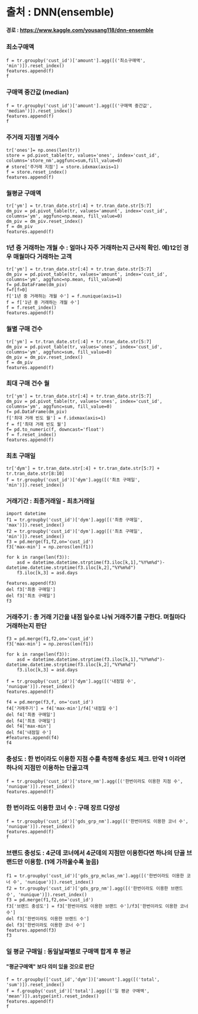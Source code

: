 # 출처 : DNN(ensemble)
#### 경로 : https://www.kaggle.com/yousang118/dnn-ensemble


### 최소구매액
```
f = tr.groupby('cust_id')['amount'].agg([('최소구매액', 'min')]).reset_index()
features.append(f)
f
```

### 구매액 중간값 (median)
```
f = tr.groupby('cust_id')['amount'].agg([('구매액 중간값', 'median')]).reset_index()
features.append(f)
f
```

### 주거래 지점별 거래수
```
tr['ones']= np.ones(len(tr))
store = pd.pivot_table(tr, values='ones', index='cust_id', columns='store_nm',aggfunc=sum,fill_value=0)
# store['주거래 지점'] = store.idxmax(axis=1)
f = store.reset_index()
features.append(f)
```

### 월평균 구매액
```
tr['ym'] = tr.tran_date.str[:4] + tr.tran_date.str[5:7]
dm_piv = pd.pivot_table(tr, values='amount', index='cust_id', columns='ym', aggfunc=np.mean, fill_value=0)
dm_piv = dm_piv.reset_index()
f = dm_piv
features.append(f)
```

### 1년 중 거래하는 개월 수 : 얼마나 자주 거래하는지 근사적 확인. 예)12인 경우 매월마다 거래하는 고객
```
tr['ym'] = tr.tran_date.str[:4] + tr.tran_date.str[5:7]
dm_piv = pd.pivot_table(tr, values='amount', index='cust_id', columns='ym', aggfunc=np.mean, fill_value=0)
f= pd.DataFrame(dm_piv)
f=f[f>0]
f['1년 중 거래하는 개월 수'] = f.nunique(axis=1)
f = f['1년 중 거래하는 개월 수'] 
f = f.reset_index()
features.append(f)
```


### 월별 구매 건수
```
tr['ym'] = tr.tran_date.str[:4] + tr.tran_date.str[5:7]
dm_piv = pd.pivot_table(tr, values='ones', index='cust_id', columns='ym', aggfunc=sum, fill_value=0)
dm_piv = dm_piv.reset_index()
f = dm_piv
features.append(f)
```

### 최대 구매 건수 월
```
tr['ym'] = tr.tran_date.str[:4] + tr.tran_date.str[5:7]
dm_piv = pd.pivot_table(tr, values='ones', index='cust_id', columns='ym', aggfunc=sum, fill_value=0)
f= pd.DataFrame(dm_piv)
f['최대 거래 빈도 월'] = f.idxmax(axis=1)
f = f['최대 거래 빈도 월']
f= pd.to_numeric(f, downcast='float')
f = f.reset_index()
features.append(f)
```

### 최초 구매일
```
tr['dym'] = tr.tran_date.str[:4] + tr.tran_date.str[5:7] + tr.tran_date.str[8:10]
f = tr.groupby('cust_id')['dym'].agg([('최초 구매일', 'min')]).reset_index()
```

### 거래기간 : 최종거래일 - 최초거래일
```
import datetime
f1 = tr.groupby('cust_id')['dym'].agg([('최종 구매일', 'max')]).reset_index()
f2 = tr.groupby('cust_id')['dym'].agg([('최초 구매일', 'min')]).reset_index()
f3 = pd.merge(f1,f2,on='cust_id')
f3['max-min'] = np.zeros(len(f1)) 

for k in range(len(f3)):
    asd = datetime.datetime.strptime(f3.iloc[k,1],"%Y%m%d")-datetime.datetime.strptime(f3.iloc[k,2],"%Y%m%d")
    f3.iloc[k,3] = asd.days
    
features.append(f3)
del f3['최종 구매일']
del f3['최초 구매일']
f3
```

### 거래주기 : 총 거래 기간을 내점 일수로 나눠 거래주기를 구한다. 며칠마다 거래하는지 판단
```
f3 = pd.merge(f1,f2,on='cust_id')
f3['max-min'] = np.zeros(len(f1)) 

for k in range(len(f3)):
    asd = datetime.datetime.strptime(f3.iloc[k,1],"%Y%m%d")-datetime.datetime.strptime(f3.iloc[k,2],"%Y%m%d")
    f3.iloc[k,3] = asd.days
    
f = tr.groupby('cust_id')['dym'].agg([('내점일 수', 'nunique')]).reset_index()
features.append(f)

f4 = pd.merge(f3,f, on='cust_id')
f4['거래주기'] = f4['max-min']/f4['내점일 수']
del f4['최종 구매일']
del f4['최초 구매일']
del f4['max-min']
del f4['내점일 수']
#features.append(f4)
f4
```


### 충성도 : 한 번이라도 이용한 지점 수를 측정해 충성도 체크. 만약 1 이라면 하나의 지점만 이용하는 단골고객
```
f = tr.groupby('cust_id')['store_nm'].agg([('한번이라도 이용한 지점 수', 'nunique')]).reset_index()
features.append(f)
```


### 한 번이라도 이용한 코너 수 : 구매 장르 다양성
```
f = tr.groupby('cust_id')['gds_grp_nm'].agg([('한번이라도 이용한 코너 수', 'nunique')]).reset_index()
features.append(f)
f
```


### 브랜드 충성도 : 4군데 코너에서 4군데의 지점만 이용한다면 하나의 단골 브랜드만 이용함. (1에 가까울수록 높음)
```
f1 = tr.groupby('cust_id')['gds_grp_mclas_nm'].agg([('한번이라도 이용한 코너 수', 'nunique')]).reset_index()
f2 = tr.groupby('cust_id')['gds_grp_nm'].agg([('한번이라도 이용한 브랜드 수', 'nunique')]).reset_index()
f3 = pd.merge(f1,f2,on='cust_id')
f3['브랜드 충성도'] = f3['한번이라도 이용한 브랜드 수']/f3['한번이라도 이용한 코너 수']
del f3['한번이라도 이용한 브랜드 수']
del f3['한번이라도 이용한 코너 수']
features.append(f3)
f3
```

### 일 평균 구매일 : 동일날짜별로 구매액 합계 후 평균
#### "평균구매액" 보다 의미 있을 것으로 판단 
```
f = tr.groupby(['cust_id','dym'])['amount'].agg([('total', 'sum')]).reset_index()
f = f.groupby('cust_id')['total'].agg([('일 평균 구매액', 'mean')]).astype(int).reset_index()
features.append(f)
f
```









